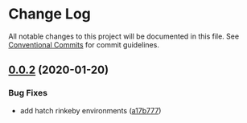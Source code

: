 # Change Log

All notable changes to this project will be documented in this file.
See [Conventional Commits](https://conventionalcommits.org) for commit guidelines.

## [0.0.2](https://github.com/AutarkLabs/token-manager-custom/compare/@autarklabs/apps-token-manager-custom@0.0.1...@autarklabs/apps-token-manager-custom@0.0.2) (2020-01-20)


### Bug Fixes

* add hatch rinkeby environments ([a17b777](https://github.com/AutarkLabs/token-manager-custom/commit/a17b7776040c7fe808a26a713f3933fa6f96cd2b))
